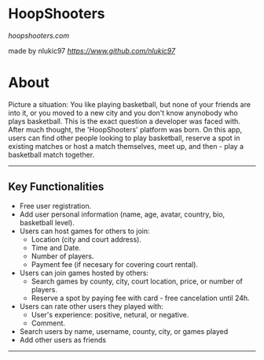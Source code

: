 # HoopShooters
 _hoopshooters.com_

made by nlukic97 
_https://www.github.com/nlukic97_

# About
Picture a situation: You like playing basketball, but none of your friends are into it, or you moved to a new city and 
you don't know anynobody who plays basketball. This is the exact question a developer was faced with. After much 
thought, the 'HoopShooters' platform was born.
On this app, users can find other people looking to play basketball, reserve a spot in existing matches or host a match themselves, meet up, and then - play a basketball match together.

---

## Key Functionalities
- Free user registration.
- Add user personal information (name, age, avatar, country, bio, basketball level).
- Users can host games for others to join:
    - Location (city and court address).
    - Time and Date.
    - Number of players.
    - Payment fee (if necesary for covering court rental).
- Users can join games hosted by others:
    - Search games by county, city, court location, price, or number of players.
    - Reserve a spot by paying fee with card - free cancelation until 24h.
- Users can rate other users they played with:
    - User's experience: positive, netural, or negative.
    - Comment.
- Search users by name, username, county, city, or games played
- Add other users as friends

---

